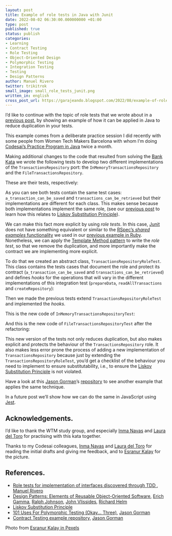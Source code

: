```yaml
---
layout: post
title: Example of role tests in Java with Junit
date: 2022-08-02 06:30:00.000000000 +01:00
type: post
published: true
status: publish
categories:
- Learning
- Contract Testing
- Role Testing
- Object-Oriented Design
- Polymorphic Testing
- Integration Testing
- Testing
- Design Patterns
author: Manuel Rivero
twitter: trikitrok
small_image: small_role_tests_junit.png
written_in: english
cross_post_url: https://garajeando.blogspot.com/2022/08/example-of-role-tests-in-java-with-junit.html
---
```

 
I’d like to continue with the topic of role tests that we wrote about in a [previous post](https://codesai.com/posts/2022/04/role-tests), by showing an example of how it can be applied in Java to reduce duplication in your tests.

This example comes from a deliberate practice session I did recently with some people from Women Tech Makers Barcelona with whom I’m doing [Codesai’s Practice Program in Java](https://github.com/Codesai/practice_program) twice a month.

Making additional changes to the code that resulted from solving the [Bank Kata](https://kata-log.rocks/banking-kata) we wrote the following tests to develop two different implementations of the `TransactionsRepository` port: the `InMemoryTransactionsRepository` and the `FileTransactionsRepository`.

These are their tests, respectively:

<script src="https://gist.github.com/trikitrok/8f7b7386baee3a92a979f0a3e503ad88.js"></script>

<script src="https://gist.github.com/trikitrok/14dd372d5cf8f70c6d7d3fc115afd04c.js"></script>

As you can see both tests contain the same test cases: `a_transaction_can_be_saved` and `transactions_can_be_retrieved` but their implementations are different for each class. This makes sense because both implementations implement the same role, (see our [previous post](https://codesai.com/posts/2022/04/role-tests) to learn how this relates to [Liskov Substitution Principle](https://en.wikipedia.org/wiki/Liskov_substitution_principle)).

We can make this fact more explicit by using *role tests*. In this case, [Junit](https://junit.org/junit5/) does not have something equivalent or similar to the [RSpec’s *shared examples* functionality](https://relishapp.com/rspec/rspec-core/v/3-10/docs/example-groups/shared-examples) we used in our [previous example in Ruby](https://codesai.com/posts/2022/04/role-tests). Nonetheless, we can apply the [Template Method pattern](https://en.wikipedia.org/wiki/Template_method_pattern) to write the *role test*, so that we remove the duplication, and more importantly make the contract we are implementing more explicit.

To do that we created an abstract class, `TransactionsRepositoryRoleTest`. This class contains the tests cases that document the role and protect its contract (`a_transaction_can_be_saved` and `transactions_can_be_retrieved`) and defines *hooks* for the operations that will vary in the different implementations of this integration test
(`prepareData`, `readAllTransactions` and `createRepository`):

<script src="https://gist.github.com/trikitrok/0cb1d891fb778e3b73c9765952cb2a58.js"></script>

Then we made the previous tests extend `TransactionsRepositoryRoleTest` and implemented the *hooks*. 

This is the new code of `InMemoryTransactionsRepositoryTest`:
<script src="https://gist.github.com/trikitrok/2a2340caf8fb19aa7207416231930318.js"></script>

And this is the new code of `FileTransactionsRepositoryTest` after the refactoring:
<script src="https://gist.github.com/trikitrok/e9c5397f3d01f64ebb67ca159241cfa5.js"></script>

This new version of the tests not only reduces duplication, but also makes explicit and protects the behaviour of the `TransactionsRepository` role. It also makes less error prone the process of adding a new implementation of `TransactionsRepository` because just by extending the `TransactionsRepositoryRoleTest`, you’d get a checklist of the behaviour you need to implement to ensure substitutability, i.e., to ensure the  [Liskov Substitution Principle](https://en.wikipedia.org/wiki/Liskov_substitution_principle) is not violated.

Have a look at this [Jason Gorman](https://codemanship.wordpress.com/)’s [repository](https://github.com/jasongorman/ContractTesting) to see another example that applies the same technique.

In a future post we’ll show how we can do the same in JavaScript using [Jest](https://jestjs.io/).

<h2>Acknowledgements.</h2>

I’d like to thank the WTM study group, and especially [Inma Navas](https://twitter.com/InmaCNavas) and [Laura del Toro](https://www.linkedin.com/in/laura-del-toro-sosa/) for practising with this kata together.

Thanks to my Codesai colleagues, [Inma Navas](https://twitter.com/InmaCNavas) and [Laura del Toro](https://www.linkedin.com/in/laura-del-toro-sosa/) for reading the initial drafts and giving me feedback, and to [Esranur Kalay](https://www.pexels.com/es-es/@esranurkalay/) for the picture.

<h2>References.</h2>

* [Role tests for implementation of interfaces discovered through TDD
](https://codesai.com/posts/2022/04/role-tests), [Manuel Rivero](https://twitter.com/trikitrok)
* [Design Patterns: Elements of Reusable Object-Oriented Software](https://www.goodreads.com/book/show/85009.Design_Patterns), [Erich Gamma](https://en.wikipedia.org/wiki/Erich_Gamma), [Ralph Johnson](http://software-pattern.org/Author/29), [John Vlissides](https://en.wikipedia.org/wiki/John_Vlissides), [Richard Helm](https://wiki.c2.com/?RichardHelm)
* [Liskov Substitution Principle](https://en.wikipedia.org/wiki/Liskov_substitution_principle)
* [101 Uses For Polymorphic Testing (Okay... Three)](http://codemanship.co.uk/parlezuml/blog/?postid=1183), [Jason Gorman](http://codemanship.co.uk/parlezuml/blog/)
* [Contract Testing example
 repository](https://github.com/jasongorman/ContractTesting), [Jason Gorman](https://codemanship.wordpress.com/)

Photo from [Esranur Kalay
 in Pexels](https://www.pexels.com/es-es/@esranurkalay/)

